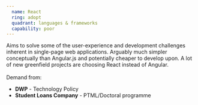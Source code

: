 ```yaml
---
  name: React
  ring: adopt
  quadrant: languages & frameworks
  capability: poor
---
```

Aims to solve some of the user-experience and development challenges inherent in single-page web applications. Arguably much simpler conceptually than Angular.js and potentially cheaper to develop upon. A lot of new greenfield projects are choosing React instead of Angular.
<br/><br/>Demand from: <ul><li><strong>DWP</strong> - Technology Policy</li><li><strong>Student Loans Company</strong> - PTML/Doctoral programme</li></ul>
